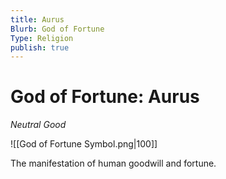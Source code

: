 ```yaml
---
title: Aurus
Blurb: God of Fortune
Type: Religion
publish: true
---
```


# God of Fortune: Aurus

_Neutral Good_

![[God of Fortune Symbol.png|100]]

The manifestation of human goodwill and fortune.
